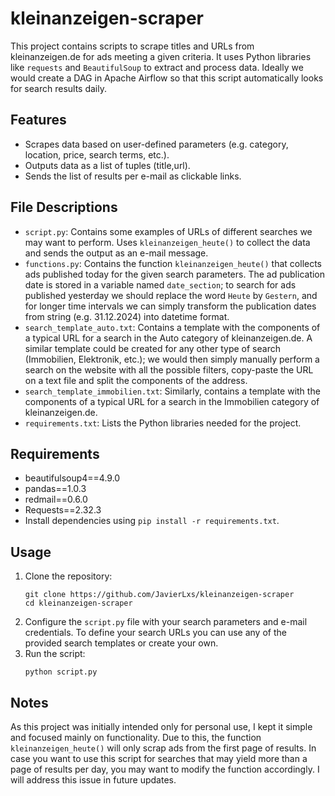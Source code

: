 # kleinanzeigen-scraper
This project contains scripts to scrape titles and URLs from kleinanzeigen.de for ads meeting a given criteria.
It uses Python libraries like `requests` and `BeautifulSoup` to extract and process data.
Ideally we would create a DAG in Apache Airflow so that this script automatically looks for search results daily.

## Features
- Scrapes data based on user-defined parameters (e.g. category, location, price, search terms, etc.).
- Outputs data as a list of tuples (title,url).
- Sends the list of results per e-mail as clickable links.

## File Descriptions
- `script.py`: Contains some examples of URLs of different searches we may want to perform. Uses `kleinanzeigen_heute()` to collect the data and sends the output as an e-mail message.
- `functions.py`: Contains the function `kleinanzeigen_heute()` that collects ads published today for the given search parameters. The ad publication date is stored in a variable named `date_section`; to search for ads published yesterday we should replace the word `Heute` by `Gestern`, and for longer time intervals we can simply transform the publication dates from string (e.g. 31.12.2024) into datetime format.
- `search_template_auto.txt`: Contains a template with the components of a typical URL for a search in the Auto category of kleinanzeigen.de. A similar template could be created for any other type of search (Immobilien, Elektronik, etc.); we would then simply manually perform a search on the website with all the possible filters, copy-paste the URL on a text file and split the components of the address.
- `search_template_immobilien.txt`: Similarly, contains a template with the components of a typical URL for a search in the Immobilien category of kleinanzeigen.de.
- `requirements.txt`: Lists the Python libraries needed for the project.

## Requirements
- beautifulsoup4==4.9.0
- pandas==1.0.3
- redmail==0.6.0
- Requests==2.32.3
- Install dependencies using `pip install -r requirements.txt`.

## Usage
1. Clone the repository:
   ```
   git clone https://github.com/JavierLxs/kleinanzeigen-scraper
   cd kleinanzeigen-scraper
   ```
2. Configure the `script.py` file with your search parameters and e-mail credentials. To define your search URLs you can use any of the provided search templates or create your own.
3. Run the script:
   ```
   python script.py
   ```
## Notes
As this project was initially intended only for personal use, I kept it simple and focused mainly on functionality. Due to this, the function `kleinanzeigen_heute()` will only scrap ads from the first page of results. In case you want to use this script for searches that may yield more than a page of results per day, you may want to modify the function accordingly. I will address this issue in future updates.
